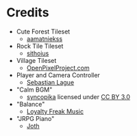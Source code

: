 Credits
=======

- Cute Forest Tileset
  * [aamatniekss](https://itch.io/profile/aamatniekss)
- Rock Tile Tileset
  * [sithoius](https://opengameart.org/users/sithoius)
- Village Tileset
  * [OpenPixelProject.com](https://www.openpixelproject.com)
- Player and Camera Controller
  * [Sebastian Lague](https://github.com/SebLague/2DPlatformer-Tutorial)
- "Calm BGM"
  * [syncopika](https://opengameart.org/content/calm-bgm) licensed under [CC BY 3.0](https://creativecommons.org/licenses/by/3.0/)
- "Balance"
  * [Loyalty Freak Music](https://opengameart.org/content/balance-0)
- "JRPG Piano"
  * [Joth](https://opengameart.org/content/jrpg-piano)
